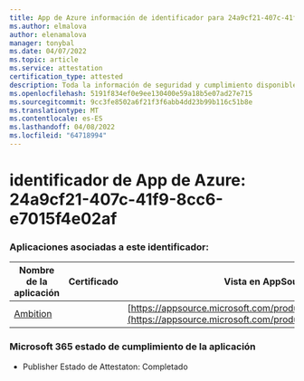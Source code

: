 ```yaml
---
title: App de Azure información de identificador para 24a9cf21-407c-41f9-8cc6-e7015f4e02af
ms.author: elmalova
author: elenamalova
manager: tonybal
ms.date: 04/07/2022
ms.topic: article
ms.service: attestation
certification_type: attested
description: Toda la información de seguridad y cumplimiento disponible para 24a9cf21-407c-41f9-8cc6-e7015f4e02af.
ms.openlocfilehash: 5191f834ef0e9ee130400e59a18b5e07ad27e715
ms.sourcegitcommit: 9cc3fe8502a6f21f3f6abb4dd23b99b116c51b8e
ms.translationtype: MT
ms.contentlocale: es-ES
ms.lasthandoff: 04/08/2022
ms.locfileid: "64718994"
---
```

# <a name="azure-app-id-24a9cf21-407c-41f9-8cc6-e7015f4e02af"></a>identificador de App de Azure: 24a9cf21-407c-41f9-8cc6-e7015f4e02af


### <a name="apps-associated-with-this-id"></a>Aplicaciones asociadas a este identificador:
| **Nombre de la aplicación** | **Certificado** | **Vista en AppSource** |
|--------------|---------------|-----------------------|
| [Ambition](../forward/WA200003159.md) |  | [https://appsource.microsoft.com/product/office/WA200003159](https://appsource.microsoft.com/product/office/WA200003159) |

### <a name="microsoft-365-app-compliance-status"></a>Microsoft 365 estado de cumplimiento de la aplicación
- Publisher Estado de Attestaton: Completado
